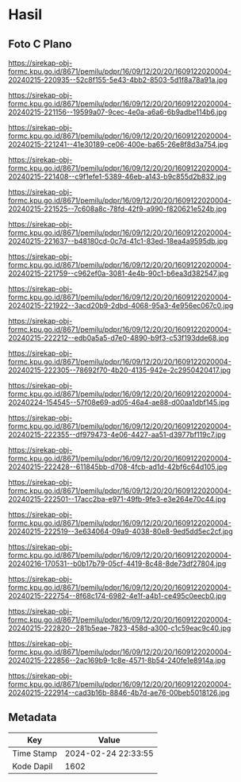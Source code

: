 # Hasil

## Foto C Plano

https://sirekap-obj-formc.kpu.go.id/8671/pemilu/pdpr/16/09/12/20/20/1609122020004-20240215-220935--52c8f155-5e43-4bb2-8503-5d1f8a78a91a.jpg

https://sirekap-obj-formc.kpu.go.id/8671/pemilu/pdpr/16/09/12/20/20/1609122020004-20240215-221156--19599a07-9cec-4e0a-a6a6-6b9adbe114b6.jpg

https://sirekap-obj-formc.kpu.go.id/8671/pemilu/pdpr/16/09/12/20/20/1609122020004-20240215-221241--41e30189-ce06-400e-ba65-26e8f8d3a754.jpg

https://sirekap-obj-formc.kpu.go.id/8671/pemilu/pdpr/16/09/12/20/20/1609122020004-20240215-221408--c9f1efe1-5389-46eb-a143-b9c855d2b832.jpg

https://sirekap-obj-formc.kpu.go.id/8671/pemilu/pdpr/16/09/12/20/20/1609122020004-20240215-221525--7c608a8c-78fd-42f9-a990-f820621e524b.jpg

https://sirekap-obj-formc.kpu.go.id/8671/pemilu/pdpr/16/09/12/20/20/1609122020004-20240215-221637--b48180cd-0c7d-41c1-83ed-18ea4a9595db.jpg

https://sirekap-obj-formc.kpu.go.id/8671/pemilu/pdpr/16/09/12/20/20/1609122020004-20240215-221759--c962ef0a-3081-4e4b-90c1-b6ea3d382547.jpg

https://sirekap-obj-formc.kpu.go.id/8671/pemilu/pdpr/16/09/12/20/20/1609122020004-20240215-221922--3acd20b9-2dbd-4068-95a3-4e956ec067c0.jpg

https://sirekap-obj-formc.kpu.go.id/8671/pemilu/pdpr/16/09/12/20/20/1609122020004-20240215-222212--edb0a5a5-d7e0-4890-b9f3-c53f193dde68.jpg

https://sirekap-obj-formc.kpu.go.id/8671/pemilu/pdpr/16/09/12/20/20/1609122020004-20240215-222305--78692f70-4b20-4135-942e-2c2950420417.jpg

https://sirekap-obj-formc.kpu.go.id/8671/pemilu/pdpr/16/09/12/20/20/1609122020004-20240224-154545--57f08e69-ad05-46a4-ae88-d00aa1dbf145.jpg

https://sirekap-obj-formc.kpu.go.id/8671/pemilu/pdpr/16/09/12/20/20/1609122020004-20240215-222355--df979473-4e06-4427-aa51-d3977bf119c7.jpg

https://sirekap-obj-formc.kpu.go.id/8671/pemilu/pdpr/16/09/12/20/20/1609122020004-20240215-222428--611845bb-d708-4fcb-ad1d-42bf6c64d105.jpg

https://sirekap-obj-formc.kpu.go.id/8671/pemilu/pdpr/16/09/12/20/20/1609122020004-20240215-222501--17acc2ba-e971-49fb-9fe3-e3e264e70c44.jpg

https://sirekap-obj-formc.kpu.go.id/8671/pemilu/pdpr/16/09/12/20/20/1609122020004-20240215-222519--3e634064-09a9-4038-80e8-9ed5dd5ec2cf.jpg

https://sirekap-obj-formc.kpu.go.id/8671/pemilu/pdpr/16/09/12/20/20/1609122020004-20240216-170531--b0b17b79-05cf-4419-8c48-8de73df27804.jpg

https://sirekap-obj-formc.kpu.go.id/8671/pemilu/pdpr/16/09/12/20/20/1609122020004-20240215-222754--8f68c174-6982-4e1f-a4b1-ce495c0eecb0.jpg

https://sirekap-obj-formc.kpu.go.id/8671/pemilu/pdpr/16/09/12/20/20/1609122020004-20240215-222820--281b5eae-7823-458d-a300-c1c59eac9c40.jpg

https://sirekap-obj-formc.kpu.go.id/8671/pemilu/pdpr/16/09/12/20/20/1609122020004-20240215-222856--2ac169b9-1c8e-4571-8b54-240fe1e8914a.jpg

https://sirekap-obj-formc.kpu.go.id/8671/pemilu/pdpr/16/09/12/20/20/1609122020004-20240215-222914--cad3b16b-8846-4b7d-ae76-00beb5018126.jpg


## Metadata

| Key        | Value               |
| ---------- | ------------------- |
| Time Stamp | 2024-02-24 22:33:55 |
| Kode Dapil | 1602                |




